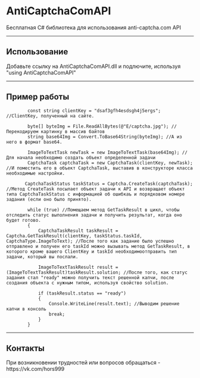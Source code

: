 # AntiCaptchaComAPI
Бесплатная C# библиотека для использования anti-captcha.com API
<hr>
<h2>Использование</h2>
      Добавьте ссылку на AntiCaptchaComAPI.dll и подлючите, используя "using AntiCaptchaComAPI"
<hr>
<h2>Пример работы</h2>

            const string clientKey = "dsaf3gfh4esdsgh4j5ergs"; //ClientKey, полученный на сайте.

            byte[] byteImg = File.ReadAllBytes(@"E/captcha.jpg"); //Перекодируем картинку в массив байтов
            string base64Img = Convert.ToBase64String(byteImg); //А из него в формат base64.

            ImageToTextTask newTask = new ImageToTextTask(base64Img); //Для начала необходимо создать объект определенной задачи
            CaptchaTask captchaTask = new CaptchaTask(clientKey, newTask); //И поместить его в объект CaptchaTask, выставив в конструкторе класса необходимые настройки.

           CaptchaTaskStatus taskStatus = Captcha.CreateTask(captchaTask); //Метод CreateTask посылает объект задачи к API и возвращает объект типа CaptchaTaskStatus с информацией об ошибкаъ и порядковом номере задания (если оно было принято).

            while (true) //Помещаем метод GetTaskResult в цикл, чтобы отследить статус выполнения задачи и получить результат, когда оно будет готово.
            {
                CaptchaTaskResult taskResult = Captcha.GetTaskResult(clientKey, taskStatus.taskId, CaptchaType.ImageToText); //После того как задание было успешно отправлено и получен его taskId можно вызывать метод GetTaskResult, в которого кроме вашего ClientKey и taskId необходимоотправить тип задачи, который вы послали.

                ImageToTextTaskResult result = (ImageToTextTaskResult)taskResult.solution; //После того, как статус задания стал "ready" можно получить текст решенной капчи, после создания объекта с нужным типом, используя свойство solution.

                if (taskResult.status == "ready")
                {
                    Console.WriteLine(result.text); //Выводим решение капчи в консоль
                    break;
                }
            }
          
<hr>
 <h2>Контакты</h2>
При возникновении трудностей или вопросов обращаться - https://vk.com/hors999
